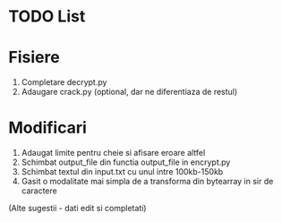 # TODO List

# Fisiere
1. Completare decrypt.py
2. Adaugare crack.py (optional, dar ne diferentiaza de restul)

# Modificari
1. Adaugat limite pentru cheie si afisare eroare altfel
2. Schimbat output_file din functia output_file in encrypt.py
3. Schimbat textul din input.txt cu unul intre 100kb-150kb
4. Gasit o modalitate mai simpla de a transforma din bytearray in sir de caractere

(Alte sugestii - dati edit si completati)
